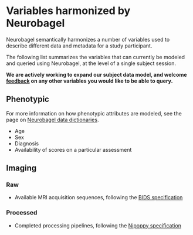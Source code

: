 # Variables harmonized by Neurobagel

Neurobagel semantically harmonizes a number of variables used to describe different data and metadata for a study participant.

The following list summarizes the variables that can currently be modeled and queried using Neurobagel, at the level of a single subject session.

**We are actively working to expand our subject data model, and welcome [feedback](http://127.0.0.1:8000/getting_help/) on any other variables you would like to be able to query.**

## Phenotypic
For more information on how phenotypic attributes are modeled, see the page on [Neurobagel data dictionaries](dictionaries.md).

- Age
- Sex
- Diagnosis
- Availability of scores on a particular assessment

## Imaging

### Raw
- Available MRI acquisition sequences, following the [BIDS specification](https://bids-specification.readthedocs.io/en/stable/modality-specific-files/magnetic-resonance-imaging-data.html#magnetic-resonance-imaging)

### Processed
- Completed processing pipelines, following the [Nipoppy specification](https://nipoppy.readthedocs.io/en/latest/user_guide/tracking.html)
